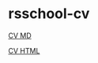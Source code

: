 # rsschool-cv
[CV MD](https://malinowskiserj.github.io/rsschool-cv/cv)

[CV HTML](https://malinowskiserj.github.io/rsschool-cv)
